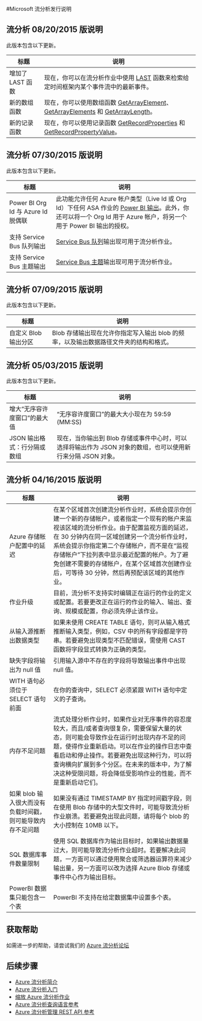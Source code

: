 <properties 
	pageTitle="流分析发行说明 | Windows Azure" 
	description="流分析通用版说明" 
	services="stream-analytics" 
	documentationCenter="" 
	authors="jeffstokes72" 
	manager="paulettm" 
	editor="cgronlun"/>

<tags 
	ms.service="stream-analytics" 
	ms.date="08/20/2015" 
	wacn.date="09/15/2015"/>

#Microsoft 流分析发行说明

## 流分析 08/20/2015 版说明 ##

此版本包含以下更新。

标题|说明
---|---
增加了 LAST 函数 |现在，你可以在流分析作业中使用 [LAST](http://msdn.microsoft.com/zh-cn/library/mt421186.aspx) 函数来检索给定时间框架内某个事件流中的最新事件。
新的数组函数|现在，你可以使用数组函数 [GetArrayElement](http://msdn.microsoft.com/zh-cn/library/mt270218.aspx)、[GetArrayElements](http://msdn.microsoft.com/zh-cn/library/mt298451.aspx) 和 [GetArrayLength](http://msdn.microsoft.com/zh-cn/library/mt270226.aspx)。
新的记录函数|现在，你可以使用记录函数 [GetRecordProperties](http://msdn.microsoft.com/zh-cn/library/mt270221.aspx) 和 [GetRecordPropertyValue](http://msdn.microsoft.com/zh-cn/library/mt270220.aspx)。

## 流分析 07/30/2015 版说明 ##

此版本包含以下更新。

标题|说明
---|---
Power BI Org Id 与 Azure Id 脱偶联|此功能允许任何 Azure 帐户类型（Live Id 或 Org Id）下任何 ASA 作业的 [Power BI 输出](/documentation/articles/stream-analytics-power-bi-dashboard)。此外，你还可以将一个 Org Id 用于 Azure 帐户，将另一个用于 Power BI 输出的授权。
支持 Service Bus 队列输出|[Service Bus 队列](/documentation/articles/stream-analytics-connect-data-event-outputs#service-bus-queues)输出现可用于流分析作业。
支持 Service Bus 主题输出|[Service Bus 主题](/documentation/articles/stream-analytics-connect-data-event-outputs#service-bus-topics)输出现可用于流分析作业。

## 流分析 07/09/2015 版说明 ##

此版本包含以下更新。


标题|说明
---|---
自定义 Blob 输出分区|Blob 存储输出现在允许你指定写入输出 blob 的频率，以及输出数据路径文件夹的结构和格式。 

## 流分析 05/03/2015 版说明 ##

此版本包含以下更新。


标题|说明
---|---
增大“无序容许度窗口”的最大值|“无序容许度窗口”的最大大小现在为 59:59 (MM:SS)
JSON 输出格式：行分隔或数组|现在，当你输出到 Blob 存储或事件中心时，可以选择将输出作为 JSON 对象的数组，也可以使用新行来分隔 JSON 对象。 

## 流分析 04/16/2015 版说明 ##


标题|说明
---|---
Azure 存储帐户配置中的延迟|在某个区域首次创建流分析作业时，系统会提示你创建一个新的存储帐户，或者指定一个现有的帐户来监视该区域的流分析作业。由于配置监视方面的延迟，在 30 分钟内在同一区域创建另一个流分析作业时，系统会提示你指定第二个存储帐户，而不是在“监视存储帐户”下拉列表中显示最近配置的帐户。为了避免创建不需要的存储帐户，在某个区域首次创建作业后，可等待 30 分钟，然后再预配该区域的其他作业。
作业升级|目前，流分析不支持实时编辑正在运行的作业的定义或配置。若要更改正在运行的作业的输入、输出、查询、规模或配置，你必须先停止该作业。
从输入源推断出数据类型|如果未使用 CREATE TABLE 语句，则可从输入格式推断输入类型，例如，CSV 中的所有字段都是字符串。若要避免出现类型不匹配错误，需使用 CAST 函数将字段显式转换为正确的类型。
缺失字段将输出为 null 值|引用输入源中不存在的字段将导致输出事件中出现 null 值。
WITH 语句必须位于 SELECT 语句前面|在你的查询中，SELECT 必须紧跟 WITH 语句中定义的子查询。
内存不足问题|流式处理分析作业时，如果作业对无序事件的容忍度较大，而且/或者查询很复杂，需要保留大量的状态，则可能会导致作业在运行时出现内存不足的问题，使得作业重新启动。可以在作业的操作日志中查看启动和停止操作。若要避免出现这种行为，可以将查询横向扩展到多个分区。在未来的版本中，为了解决这种受限问题，将会降低受影响作业的性能，而不是重新启动它们。
如果 blob 输入很大而没有负载时间戳，则可能导致内存不足问题|如果没有通过 TIMESTAMP BY 指定时间戳字段，则在使用 Blob 存储中的大型文件时，可能导致流分析作业崩溃。若要避免出现此问题，请将每个 blob 的大小控制在 10MB 以下。
SQL 数据库事件数量限制|使用 SQL 数据库作为输出目标时，如果输出数据量过大，则可能导致流分析作业超时。若要解决此问题，一方面可以通过使用聚合或筛选器运算符来减少输出量，另一方面可以改为选择 Azure Blob 存储或事件中心作为输出目标。
PowerBI 数据集只能包含一个表|PowerBI 不支持在给定数据集中设置多个表。

## 获取帮助
如需进一步的帮助，请尝试我们的 [Azure 流分析论坛](https://social.msdn.microsoft.com/Forums/zh-CN/home?forum=AzureStreamAnalytics)

## 后续步骤

- [Azure 流分析简介](/documentation/articles/stream-analytics-introduction)
- [Azure 流分析入门](/documentation/articles/stream-analytics-get-started)
- [缩放 Azure 流分析作业](/documentation/articles/stream-analytics-scale-jobs)
- [Azure 流分析查询语言参考](https://msdn.microsoft.com/zh-cn/library/azure/dn834998.aspx)
- [Azure 流分析管理 REST API 参考](https://msdn.microsoft.com/zh-cn/library/azure/dn835031.aspx)
 

<!---HONumber=69-->